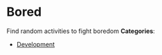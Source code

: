 # Bored


Find random activities to fight boredom
**Categories**:

- [Development](https://github/awesome-apis/awesome-apis#development)



